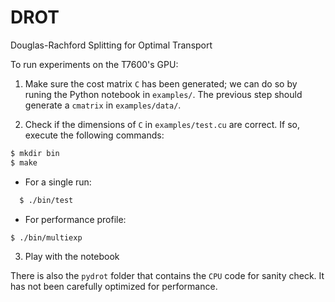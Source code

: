 # DROT
Douglas-Rachford Splitting for Optimal Transport

To run experiments on the T7600's GPU:

1. Make sure the cost matrix `C` has been generated; we can do so by runing the Python notebook in `examples/`. The previous step should generate a `cmatrix` in `examples/data/`. 

2. Check if the dimensions of `C` in `examples/test.cu` are correct. If so, execute the following commands:
```bash
$ mkdir bin
$ make
```
- For a single run:
```bash
  $ ./bin/test
```
- For performance profile:
```bash
$ ./bin/multiexp
```
3. Play with the notebook 


There is also the `pydrot` folder that contains the `CPU` code for sanity check. It has not been carefully optimized for performance.
